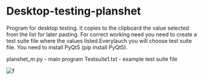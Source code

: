 # Desktop-testing-planshet
Program for desktop testing. it copies to the clipboard the value selected from the list for later pasting. 
For correct working need you need to create a test suite file where the values listed.Everylauch you will choose 
test suite file. You need to install PyQt5 (pip install PyQt5).



planshet_m.py - main program
Testsuite1.txt - example test suite file



![f](https://user-images.githubusercontent.com/96110531/160738723-6f643847-a531-469a-b677-8160dd118182.png)
